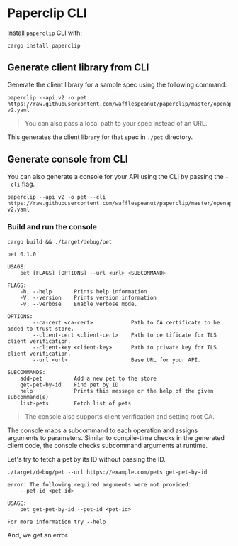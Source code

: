 # Paperclip CLI

Install `paperclip` CLI with:

```
cargo install paperclip
```

## Generate client library from CLI

Generate the client library for a sample spec using the following command:

```
paperclip --api v2 -o pet https://raw.githubusercontent.com/wafflespeanut/paperclip/master/openapi/tests/pet-v2.yaml
```

> You can also pass a local path to your spec instead of an URL.

This generates the client library for that spec in `./pet` directory.

## Generate console from CLI

You can also generate a console for your API using the CLI by passing the `--cli` flag.

```
paperclip --api v2 -o pet --cli https://raw.githubusercontent.com/wafflespeanut/paperclip/master/openapi/tests/pet-v2.yaml
```

### Build and run the console

```
cargo build && ./target/debug/pet
```

    pet 0.1.0

    USAGE:
        pet [FLAGS] [OPTIONS] --url <url> <SUBCOMMAND>

    FLAGS:
        -h, --help       Prints help information
        -V, --version    Prints version information
        -v, --verbose    Enable verbose mode.

    OPTIONS:
            --ca-cert <ca-cert>            Path to CA certificate to be added to trust store.
            --client-cert <client-cert>    Path to certificate for TLS client verification.
            --client-key <client-key>      Path to private key for TLS client verification.
            --url <url>                    Base URL for your API.

    SUBCOMMANDS:
        add-pet          Add a new pet to the store
        get-pet-by-id    Find pet by ID
        help             Prints this message or the help of the given subcommand(s)
        list-pets        Fetch list of pets

> The console also supports client verification and setting root CA.

The console maps a subcommand to each operation and assigns arguments to parameters. Similar to compile-time checks in the generated client code, the console checks subcommand arguments at runtime.

Let's try to fetch a pet by its ID without passing the ID.

```
./target/debug/pet --url https://example.com/pets get-pet-by-id
```

    error: The following required arguments were not provided:
        --pet-id <pet-id>

    USAGE:
        pet get-pet-by-id --pet-id <pet-id>

    For more information try --help

And, we get an error.
